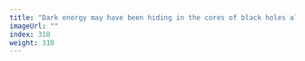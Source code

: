 ```yaml
---
title: "Dark energy may have been hiding in the cores of black holes all along"
imageUrl: ""
index: 310
weight: 310
---
```

